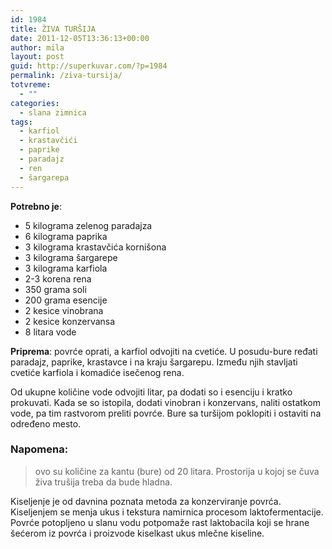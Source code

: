 ```yaml
---
id: 1984
title: ŽIVA TURŠIJA
date: 2011-12-05T13:36:13+00:00
author: mila
layout: post
guid: http://superkuvar.com/?p=1984
permalink: /ziva-tursija/
totvreme:
  - ""
categories:
  - slana zimnica
tags:
  - karfiol
  - krastavčići
  - paprike
  - paradajz
  - ren
  - šargarepa
---
```

**Potrebno je**:

  * 5 kilograma zelenog paradajza
  * 6 kilograma paprika
  * 3 kilograma krastavčića kornišona
  * 3 kilograma šargarepe
  * 3 kilograma karfiola
  * 2-3 korena rena
  * 350 grama soli
  * 200 grama esencije
  * 2 kesice vinobrana
  * 2 kesice konzervansa
  * 8 litara vode

**Priprema**: povrće oprati, a karfiol odvojiti na cvetiće. U posudu-bure ređati paradajz, paprike, krastavce i na kraju šargarepu. Između njih stavljati cvetiće karfiola i komadiće isečenog rena.

Od ukupne količine vode odvojiti litar, pa dodati so i esenciju i kratko prokuvati. Kada se so istopila, dodati vinobran i konzervans, naliti ostatkom vode,  pa tim rastvorom preliti povrće. Bure sa turšijom poklopiti i ostaviti na određeno mesto.

### Napomena:
> ovo su količine za kantu (bure) od 20 litara. Prostorija u kojoj se čuva živa trušija treba da bude hladna.

Kiseljenje je od davnina poznata metoda za konzerviranje povrća. Kiseljenjem se menja ukus i tekstura namirnica procesom laktofermentacije. Povrće potopljeno u slanu vodu potpomaže rast laktobacila koji se hrane šećerom iz povrća i proizvode kiselkast ukus mlečne kiseline.